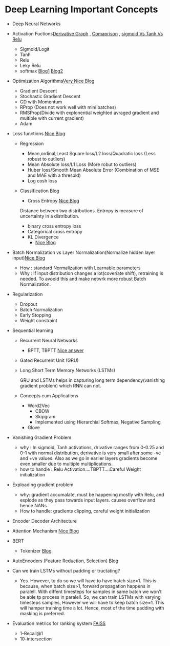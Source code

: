 # Deep Learning Important Concepts
- Deep Neural Networks
- Activation Fuctions[Derivative Graph](https://towardsdatascience.com/activation-functions-neural-networks-1cbd9f8d91d6) , [Comaprison](https://en.wikipedia.org/wiki/Activation_function) , [sigmoid Vs Tanh Vs Relu](https://towardsdatascience.com/exploring-activation-functions-for-neural-networks-73498da59b02)
  - Sigmoid/Logit
  - Tanh
  - Relu
  - Leky Relu
  - softmax [Blog1](https://developers.google.com/machine-learning/crash-course/multi-class-neural-networks/softmax) [Blog2](https://medium.com/data-science-bootcamp/understand-the-softmax-function-in-minutes-f3a59641e86d)
- Optimization Algorithms[Very Nice Blog](https://towardsdatascience.com/understanding-rmsprop-faster-neural-network-learning-62e116fcf29a)
  - Gradient Descent
  - Stochastic Gradient Descent
  - GD with Momentum
  - RProp (Does not work well with mini batches)
  - RMSProp(Divide with explonential weighted avraged gradient and multiple with current gradient)
  - Adam
- Loss functions [Nice Blog](https://heartbeat.fritz.ai/5-regression-loss-functions-all-machine-learners-should-know-4fb140e9d4b0)
  - Regression
    - Mean,ordinal,Least Square loss/L2 loss/Quadratic loss (Less robust to outliers)
    - Mean Absolute loss/L1 Loss (More robut to outliers)
    - Huber loss/Smooth Mean Absolute Error (Combination of MSE and MAE with a thresold)
    - Log cosh loss
  - Classification [Blog](https://machinelearningmastery.com/loss-and-loss-functions-for-training-deep-learning-neural-networks/)
    - Cross Entropy [Nice Blog](https://towardsdatascience.com/understanding-binary-cross-entropy-log-loss-a-visual-explanation-a3ac6025181a)
    
     Distance between two distributions. Entropy is measure of uncertainty in a distribution.
      - binary cross entropy loss
      - Categorical cross entropy
    - KL Divergence
      -  [Nice Blog](https://www.countbayesie.com/blog/2017/5/9/kullback-leibler-divergence-explained) 
- Batch Normalization vs Layer Normalization(Normalize hidden layer input)[Nice Blog](https://www.pinecone.io/learn/batch-layer-normalization/#:~:text=Batch%20Normalization%20vs%20Layer%20Normalization&text=Batch%20normalization%20normalizes%20each%20feature,effective%20for%20small%20batch%20sizes.)
  - How : standard Normalization with Learnable parameters
  - Why : if input distribution changes a lot(coveriate shift), retraining is needed. To avooid this and make netwrk more robust Batch Normalization.
- Regularization
  - Dropout
  - Batch Normalization 
  - Early Stopping
  - Weight constraint
- Sequential learning
  - Recurrent Neural Networks
    - BPTT, TBPTT [Nice answer](https://stats.stackexchange.com/questions/219914/rnns-when-to-apply-bptt-and-or-update-weights)
  - Gated Recurrent Unit (GRU)
  - Long Short Term Memory Networks (LSTMs)
  
    GRU and LSTMs helps in capturing long term dependency(vanishing gradient problem) which RNN can not.
  - Concepts cum Applications
    - Word2Vec
      - CBOW
      - Skipgram
      - Implemented using Hierarchial Softmax, Negative Sampling
    - Glove
- Vanishing Gradient Problem
  - why : In sigmoid, Tanh activations, drivative ranges from 0-0.25 and 0-1 with normal distribution, derivative is very small after some -ve and +ve values. Also as we go in earlier layers gradients become even smaller due to multiple multiplications.
  - how to handle : Relu Activation....TBPTT....Careful Weight initialization
- Exploading gradient problem
  - why: gradient accumalate, must be happening mostly with Relu, and explode as they pass towards input layers. causes overflow and hence NANs
  - How to handle: gradients clipping, careful weight initialization
  
- Encoder Decoder Architecture
- Attention Mechanism [Nice Blog](https://towardsdatascience.com/attn-illustrated-attention-5ec4ad276ee3)
- BERT
  - Tokenizer [Blog](https://www.analyticsvidhya.com/blog/2021/09/an-explanatory-guide-to-bert-tokenizer/)
- AutoEncoders (Feature Reduction, Selection) [Blog](https://towardsdatascience.com/autoencoders-bits-and-bytes-of-deep-learning-eaba376f23ad)
- Can we train LSTMs without padding or tructating?
  - Yes. However, to do so we will have to have batch size=1. This is because, when batch size>1, forward propagation happens in paralell. With diffent timesteps for samples in same batch we won't be able tp process in paralell. So, we can train LSTMs with varying timesteps samples, However we will have to keep batch size=1. This will hamper training time a lot. Hence, most of the time padding with masking is preferred.
- Evaluation metrics for ranking system [FAISS](https://engineering.fb.com/2017/03/29/data-infrastructure/faiss-a-library-for-efficient-similarity-search/)
  - 1-Recall@1
  - 10-intersection
